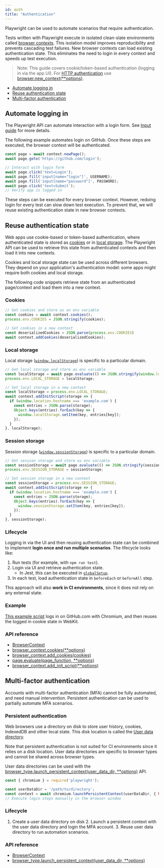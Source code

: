 ```yaml
---
id: auth
title: "Authentication"
---
```


Playwright can be used to automate scenarios that require authentication.

Tests written with Playwright execute in isolated clean-slate environments called [browser contexts](./core-concepts.md#browser-contexts). This isolation model improves reproducibility and prevents cascading test failures. New browser contexts can load existing authentication state. This eliminates the need to login in every context and speeds up test execution.

> Note: This guide covers cookie/token-based authentication (logging in via the app UI). For [HTTP authentication](https://developer.mozilla.org/en-US/docs/Web/HTTP/Authentication) use [browser.new_context(**options)](./api/class-browser.md#browsernewcontextoptions).

- [Automate logging in](#automate-logging-in)
- [Reuse authentication state](#reuse-authentication-state)
- [Multi-factor authentication](#multi-factor-authentication)

## Automate logging in

The Playwright API can automate interaction with a login form. See [Input guide](./input.md) for more details.

The following example automates login on GitHub. Once these steps are executed, the browser context will be authenticated.

```js
const page = await context.newPage();
await page.goto('https://github.com/login');

// Interact with login form
await page.click('text=Login');
await page.fill('input[name="login"]', USERNAME);
await page.fill('input[name="password"]', PASSWORD);
await page.click('text=Submit');
// Verify app is logged in
```

These steps can be executed for every browser context. However, redoing login for every test can slow down test execution. To prevent that, we will reuse existing authentication state in new browser contexts.

## Reuse authentication state

Web apps use cookie-based or token-based authentication, where authenticated state is stored as [cookies](https://developer.mozilla.org/en-US/docs/Web/HTTP/Cookies) or in [local storage](https://developer.mozilla.org/en-US/docs/Web/API/Storage). The Playwright API can be used to retrieve this state from authenticated contexts and then load it into new contexts.

Cookies and local storage state can be used across different browsers. They depend on your application's authentication model: some apps might require both cookies and local storage.

The following code snippets retrieve state from an authenticated page/context and load them into a new context.

### Cookies

```js
// Get cookies and store as an env variable
const cookies = await context.cookies();
process.env.COOKIES = JSON.stringify(cookies);

// Set cookies in a new context
const deserializedCookies = JSON.parse(process.env.COOKIES)
await context.addCookies(deserializedCookies);
```

### Local storage

Local storage ([`window.localStorage`](https://developer.mozilla.org/en-US/docs/Web/API/Window/localStorage)) is specific to a particular domain.

```js
// Get local storage and store as env variable
const localStorage = await page.evaluate(() => JSON.stringify(window.localStorage));
process.env.LOCAL_STORAGE = localStorage;

// Set local storage in a new context
const localStorage = process.env.LOCAL_STORAGE;
await context.addInitScript(storage => {
  if (window.location.hostname === 'example.com') {
    const entries = JSON.parse(storage);
    Object.keys(entries).forEach(key => {
      window.localStorage.setItem(key, entries[key]);
    });
  }
}, localStorage);
```

### Session storage

Session storage ([`window.sessionStorage`](https://developer.mozilla.org/en-US/docs/Web/API/Window/sessionStorage)) is specific to a particular domain.

```js
// Get session storage and store as env variable
const sessionStorage = await page.evaluate(() => JSON.stringify(sessionStorage));
process.env.SESSION_STORAGE = sessionStorage;

// Set session storage in a new context
const sessionStorage = process.env.SESSION_STORAGE;
await context.addInitScript(storage => {
  if (window.location.hostname === 'example.com') {
    const entries = JSON.parse(storage);
    Object.keys(entries).forEach(key => {
      window.sessionStorage.setItem(key, entries[key]);
    });
  }
}, sessionStorage);
```

### Lifecycle

Logging in via the UI and then reusing authentication state can be combined to implement **login once and run multiple scenarios**. The lifecycle looks like:
1. Run tests (for example, with `npm run test`).
1. Login via UI and retrieve authentication state.
   * In Jest, this can be executed in [`globalSetup`](https://jestjs.io/docs/en/configuration#globalsetup-string).
1. In each test, load authentication state in `beforeEach` or `beforeAll` step.

This approach will also **work in CI environments**, since it does not rely on any external state.

### Example

[This example script](https://github.com/microsoft/playwright/blob/master/docs/examples/authentication.js) logs in on GitHub.com with Chromium, and then reuses the logged in cookie state in WebKit.

### API reference
- [BrowserContext]
- [browser_context.cookies(**options)](./api/class-browsercontext.md#browsercontextcookiesoptions)
- [browser_context.add_cookies(cookies)](./api/class-browsercontext.md#browsercontextaddcookiescookies)
- [page.evaluate(page_function, **options)](./api/class-page.md#pageevaluatepagefunction-options)
- [browser_context.add_init_script(**options)](./api/class-browsercontext.md#browsercontextaddinitscriptoptions)

## Multi-factor authentication

Accounts with multi-factor authentication (MFA) cannot be fully automated, and need manual intervention. Persistent authentication can be used to partially automate MFA scenarios.

### Persistent authentication

Web browsers use a directory on disk to store user history, cookies, IndexedDB and other local state. This disk location is called the [User data directory](https://chromium.googlesource.com/chromium/src/+/master/docs/user_data_dir.md).

Note that persistent authentication is not suited for CI environments since it relies on a disk location. User data directories are specific to browser types and cannot be shared across browser types.

User data directories can be used with the [browser_type.launch_persistent_context(user_data_dir, **options)](./api/class-browsertype.md#browsertypelaunchpersistentcontextuserdatadir-options) API.

```js
const { chromium } = require('playwright');

const userDataDir = '/path/to/directory';
const context = await chromium.launchPersistentContext(userDataDir, { headless: false });
// Execute login steps manually in the browser window
```

### Lifecycle
1. Create a user data directory on disk 2. Launch a persistent context with the user data directory and login the MFA account. 3. Reuse user data directory to run automation scenarios.

### API reference
- [BrowserContext]
- [browser_type.launch_persistent_context(user_data_dir, **options)](./api/class-browsertype.md#browsertypelaunchpersistentcontextuserdatadir-options)

[Accessibility]: ./api/class-accessibility.md "Accessibility"
[Browser]: ./api/class-browser.md "Browser"
[BrowserContext]: ./api/class-browsercontext.md "BrowserContext"
[BrowserType]: ./api/class-browsertype.md "BrowserType"
[CDPSession]: ./api/class-cdpsession.md "CDPSession"
[ChromiumBrowserContext]: ./api/class-chromiumbrowsercontext.md "ChromiumBrowserContext"
[ConsoleMessage]: ./api/class-consolemessage.md "ConsoleMessage"
[Dialog]: ./api/class-dialog.md "Dialog"
[Download]: ./api/class-download.md "Download"
[ElementHandle]: ./api/class-elementhandle.md "ElementHandle"
[FileChooser]: ./api/class-filechooser.md "FileChooser"
[FirefoxBrowser]: ./api/class-firefoxbrowser.md "FirefoxBrowser"
[Frame]: ./api/class-frame.md "Frame"
[JSHandle]: ./api/class-jshandle.md "JSHandle"
[Keyboard]: ./api/class-keyboard.md "Keyboard"
[Mouse]: ./api/class-mouse.md "Mouse"
[Page]: ./api/class-page.md "Page"
[Playwright]: ./api/class-playwright.md "Playwright"
[Request]: ./api/class-request.md "Request"
[Response]: ./api/class-response.md "Response"
[Route]: ./api/class-route.md "Route"
[Selectors]: ./api/class-selectors.md "Selectors"
[TimeoutError]: ./api/class-timeouterror.md "TimeoutError"
[Touchscreen]: ./api/class-touchscreen.md "Touchscreen"
[Video]: ./api/class-video.md "Video"
[WebKitBrowser]: ./api/class-webkitbrowser.md "WebKitBrowser"
[WebSocket]: ./api/class-websocket.md "WebSocket"
[Worker]: ./api/class-worker.md "Worker"
[Element]: https://developer.mozilla.org/en-US/docs/Web/API/element "Element"
[Evaluation Argument]: ./core-concepts.md#evaluationargument "Evaluation Argument"
[Promise]: https://developer.mozilla.org/en-US/docs/Web/JavaScript/Reference/Global_Objects/Promise "Promise"
[iterator]: https://developer.mozilla.org/en-US/docs/Web/JavaScript/Reference/Iteration_protocols "Iterator"
[origin]: https://developer.mozilla.org/en-US/docs/Glossary/Origin "Origin"
[selector]: https://developer.mozilla.org/en-US/docs/Web/CSS/CSS_Selectors "selector"
[Serializable]: https://developer.mozilla.org/en-US/docs/Web/JavaScript/Reference/Global_Objects/JSON/stringify#Description "Serializable"
[UIEvent.detail]: https://developer.mozilla.org/en-US/docs/Web/API/UIEvent/detail "UIEvent.detail"
[UnixTime]: https://en.wikipedia.org/wiki/Unix_time "Unix Time"
[xpath]: https://developer.mozilla.org/en-US/docs/Web/XPath "xpath"

[Any]: https://docs.python.org/3/library/typing.html#typing.Any "Any"
[bool]: https://docs.python.org/3/library/stdtypes.html "bool"
[Callable]: https://docs.python.org/3/library/typing.html#typing.Callable "Callable"
[Dict]: https://docs.python.org/3/library/typing.html#typing.Dict "Dict"
[float]: https://docs.python.org/3/library/stdtypes.html#numeric-types-int-float-complex "float"
[int]: https://docs.python.org/3/library/stdtypes.html#numeric-types-int-float-complex "int"
[List]: https://docs.python.org/3/library/typing.html#typing.List "List"
[NoneType]: https://docs.python.org/3/library/constants.html#None "None"
[pathlib.Path]: https://realpython.com/python-pathlib/ "pathlib.Path"
[str]: https://docs.python.org/3/library/stdtypes.html#text-sequence-type-str "str"
[Union]: https://docs.python.org/3/library/typing.html#typing.Union "Union"